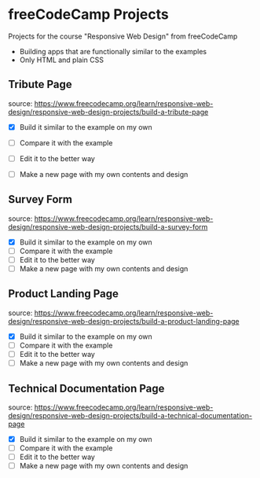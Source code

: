 # freeCodeCamp Projects 
Projects for the course "Responsive Web Design" from freeCodeCamp 

+ Building apps that are functionally similar to the examples 
+ Only HTML and plain CSS

## Tribute Page 
source:
https://www.freecodecamp.org/learn/responsive-web-design/responsive-web-design-projects/build-a-tribute-page  
- [x] Build it similar to the example on my own 
- [ ] Compare it with the example
- [ ] Edit it to the better way 
- [ ] Make a new page with my own contents and design 


## Survey Form 
source: 
https://www.freecodecamp.org/learn/responsive-web-design/responsive-web-design-projects/build-a-survey-form  
- [x] Build it similar to the example on my own 
- [ ] Compare it with the example
- [ ] Edit it to the better way 
- [ ] Make a new page with my own contents and design 

## Product Landing Page
source: 
https://www.freecodecamp.org/learn/responsive-web-design/responsive-web-design-projects/build-a-product-landing-page
- [x] Build it similar to the example on my own 
- [ ] Compare it with the example
- [ ] Edit it to the better way 
- [ ] Make a new page with my own contents and design 

## Technical Documentation Page
source: https://www.freecodecamp.org/learn/responsive-web-design/responsive-web-design-projects/build-a-technical-documentation-page
- [x] Build it similar to the example on my own 
- [ ] Compare it with the example
- [ ] Edit it to the better way 
- [ ] Make a new page with my own contents and design 

